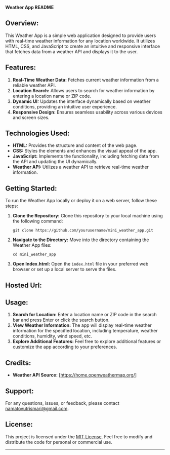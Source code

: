 **Weather App README**

## Overview:
This Weather App is a simple web application designed to provide users with real-time weather information for any location worldwide. It utilizes HTML, CSS, and JavaScript to create an intuitive and responsive interface that fetches data from a weather API and displays it to the user.

## Features:
1. **Real-Time Weather Data:** Fetches current weather information from a reliable weather API.
2. **Location Search:** Allows users to search for weather information by entering a location name or ZIP code.
3. **Dynamic UI:** Updates the interface dynamically based on weather conditions, providing an intuitive user experience.
4. **Responsive Design:** Ensures seamless usability across various devices and screen sizes.

## Technologies Used:
- **HTML:** Provides the structure and content of the web page.
- **CSS:** Styles the elements and enhances the visual appeal of the app.
- **JavaScript:** Implements the functionality, including fetching data from the API and updating the UI dynamically.
- **Weather API:** Utilizes a weather API to retrieve real-time weather information.

## Getting Started:
To run the Weather App locally or deploy it on a web server, follow these steps:

1. **Clone the Repository:** Clone this repository to your local machine using the following command:
   ```
   git clone https://github.com/yourusername/mini_weather_app.git
   ```

2. **Navigate to the Directory:** Move into the directory containing the Weather App files:
   ```
   cd mini_weather_app
   ```

3. **Open Index.html:** Open the `index.html` file in your preferred web browser or set up a local server to serve the files.

## Hosted Url:

## Usage:
1. **Search for Location:** Enter a location name or ZIP code in the search bar and press Enter or click the search button.
2. **View Weather Information:** The app will display real-time weather information for the specified location, including temperature, weather conditions, humidity, wind speed, etc.
3. **Explore Additional Features:** Feel free to explore additional features or customize the app according to your preferences.

## Credits:
- **Weather API Source:** [https://home.openweathermap.org/]


## Support:
For any questions, issues, or feedback, please contact namatovutrismari@gmail.com.

## License:
This project is licensed under the [MIT License](LICENSE). Feel free to modify and distribute the code for personal or commercial use.

--- 

